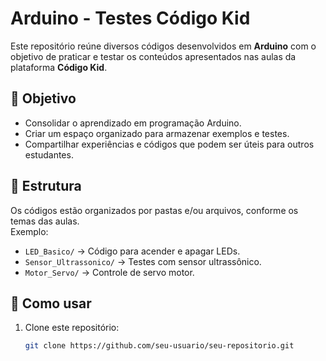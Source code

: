 # Arduino - Testes Código Kid

Este repositório reúne diversos códigos desenvolvidos em **Arduino** com o objetivo de praticar e testar os conteúdos apresentados nas aulas da plataforma **Código Kid**.

## 🎯 Objetivo
- Consolidar o aprendizado em programação Arduino.  
- Criar um espaço organizado para armazenar exemplos e testes.  
- Compartilhar experiências e códigos que podem ser úteis para outros estudantes.  

## 📂 Estrutura
Os códigos estão organizados por pastas e/ou arquivos, conforme os temas das aulas.  
Exemplo:  
- `LED_Basico/` → Código para acender e apagar LEDs.  
- `Sensor_Ultrassonico/` → Testes com sensor ultrassônico.  
- `Motor_Servo/` → Controle de servo motor.  

## 🚀 Como usar
1. Clone este repositório:  
   ```bash
   git clone https://github.com/seu-usuario/seu-repositorio.git

